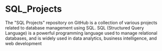 # SQL_Projects
The "SQL Projects" repository on GitHub is a collection of various projects related to database management using SQL. SQL (Structured Query Language) is a powerful programming language used to manage relational databases, and is widely used in data analytics, business intelligence, and web development
